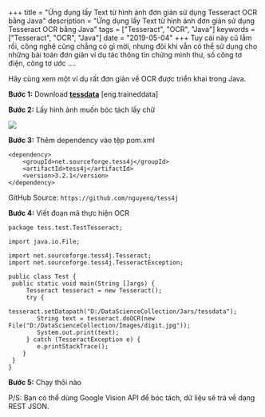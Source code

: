 +++
title = "Ứng dụng lấy Text từ hình ảnh đơn giản sử dụng Tesseract OCR bằng Java"
description = "Ứng dụng lấy Text từ hình ảnh đơn giản sử dụng Tesseract OCR bằng Java"
tags = ["Tesseract", "OCR", "Java"]
keywords = ["Tesseract", "OCR", "Java"]
date = "2019-05-04"
+++
Tuy cái này cũ lắm rồi, công nghệ cũng chẳng có gì mời, nhưng đôi khi vẫn có thể sử dụng cho những bài toán đơn giản ví dụ tác thông tin chứng mình thư, số công tơ điện, công tơ ước ....

Hãy cùng xem một ví dụ rất đơn giản về OCR được triển khai trong Java.


**Bước 1:** Download [**tessdata**](https://github.com/tesseract-ocr/tessdata) [eng.traineddata]

**Bước 2:** Lấy hình ảnh muốn bóc tách lấy chữ

![](https://cdn-images-1.medium.com/max/1600/1*klTODXvF6Zjh3SRpOdIpbA.png)

**Bước 3:** Thêm dependency vào tệp pom.xml

```
<dependency>
    <groupId>net.sourceforge.tess4j</groupId>
	<artifactId>tess4j</artifactId>
	<version>3.2.1</version>
</dependency>
```
GitHub Source: `https://github.com/nguyenq/tess4j`

**Bước 4:** Viết đoạn mã thực hiện OCR

```
package tess.test.TestTesseract;

import java.io.File;

import net.sourceforge.tess4j.Tesseract;
import net.sourceforge.tess4j.TesseractException;

public class Test {
 public static void main(String []args) {
	 Tesseract tesseract = new Tesseract();
	 try {
		tesseract.setDatapath("D:/DataScienceCollection/Jars/tessdata");
		String text = tesseract.doOCR(new File("D:/DataScienceCollection/Images/digit.jpg"));		
		System.out.print(text);
	 } catch (TesseractException e) {		
		e.printStackTrace();
	}
 }
}
```
**Bước 5:** Chạy thôi nào

P/S: Bạn có thể dùng Google Vision API để bóc tách, dữ liệu sẽ trả về dạng REST JSON.

